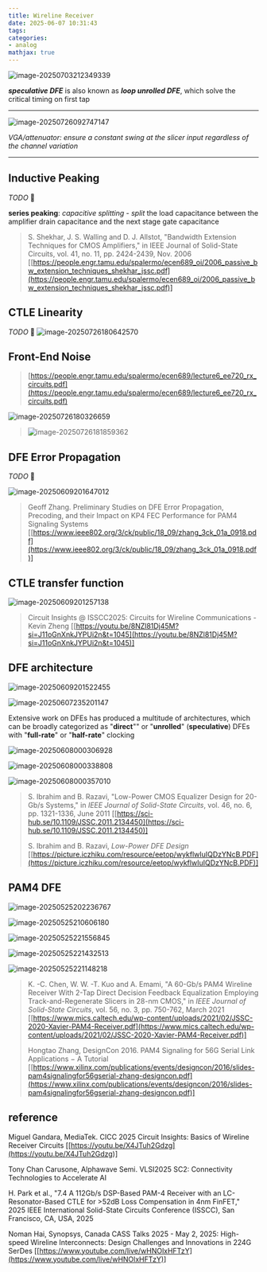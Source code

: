 ```yaml
---
title: Wireline Receiver
date: 2025-06-07 10:31:43
tags:
categories:
- analog
mathjax: true
---
```




![image-20250703212349339](rx/image-20250703212349339.png)

***speculative DFE*** is also known as ***loop unrolled DFE***, which solve the critical timing on first tap

---

![image-20250726092747147](rx/image-20250726092747147.png)

*VGA/attenuator: ensure a constant swing at the slicer input regardless of the channel variation*

---






## Inductive Peaking
*TODO* &#128197;

**series peaking**: *capacitive splitting* - *split* the load capacitance between the amplifier drain capacitance and the next stage gate capacitance


> S. Shekhar, J. S. Walling and D. J. Allstot, "Bandwidth Extension Techniques for CMOS Amplifiers," in IEEE Journal of Solid-State Circuits, vol. 41, no. 11, pp. 2424-2439, Nov. 2006 [[https://people.engr.tamu.edu/spalermo/ecen689_oi/2006_passive_bw_extension_techniques_shekhar_jssc.pdf](https://people.engr.tamu.edu/spalermo/ecen689_oi/2006_passive_bw_extension_techniques_shekhar_jssc.pdf)]





## CTLE Linearity

*TODO* &#128197;
![image-20250726180642570](rx/image-20250726180642570.png)





## Front-End Noise

> [https://people.engr.tamu.edu/spalermo/ecen689/lecture6_ee720_rx_circuits.pdf](https://people.engr.tamu.edu/spalermo/ecen689/lecture6_ee720_rx_circuits.pdf)

![image-20250726180326659](rx/image-20250726180326659.png)

> ![image-20250726181859362](rx/image-20250726181859362.png)





## DFE Error Propagation

*TODO* &#128197;

![image-20250609201647012](rx/image-20250609201647012.png)





> Geoff Zhang. Preliminary Studies on DFE Error Propagation, Precoding, and their Impact on KP4 FEC Performance for PAM4 Signaling Systems [[https://www.ieee802.org/3/ck/public/18_09/zhang_3ck_01a_0918.pdf](https://www.ieee802.org/3/ck/public/18_09/zhang_3ck_01a_0918.pdf)]



## CTLE transfer function

![image-20250609201257138](rx/image-20250609201257138.png)

> Circuit Insights @ ISSCC2025: Circuits for Wireline Communications - Kevin Zheng [[https://youtu.be/8NZl81Dj45M?si=J11oGnXnkJYPUi2n&t=1045](https://youtu.be/8NZl81Dj45M?si=J11oGnXnkJYPUi2n&t=1045)]




## DFE architecture

![image-20250609201522455](rx/image-20250609201522455.png)

![image-20250607235201147](rx/image-20250607235201147.png)

Extensive work on DFEs has produced a multitude of architectures, which can be broadly categorized as "**direct**"" or "**unrolled**" (**speculative**) DFEs with "**full-rate**" or "**half-rate**" clocking



![image-20250608000306928](rx/image-20250608000306928.png)

![image-20250608000338808](rx/image-20250608000338808.png)

![image-20250608000357010](rx/image-20250608000357010.png)





> S. Ibrahim and B. Razavi, "Low-Power CMOS Equalizer Design for 20-Gb/s Systems," in *IEEE Journal of Solid-State Circuits*, vol. 46, no. 6, pp. 1321-1336, June 2011 [[https://sci-hub.se/10.1109/JSSC.2011.2134450](https://sci-hub.se/10.1109/JSSC.2011.2134450)]
>
> S. Ibrahim and B. Razavi, *Low-Power DFE Design* [[https://picture.iczhiku.com/resource/eetop/wykflwIuIQDzYNcB.PDF](https://picture.iczhiku.com/resource/eetop/wykflwIuIQDzYNcB.PDF)]





## PAM4 DFE

![image-20250525202236767](rx/image-20250525202236767.png)

![image-20250525210606180](rx/image-20250525210606180.png)



![image-20250525221556845](rx/image-20250525221556845.png)



![image-20250525221432513](rx/image-20250525221432513.png)

![image-20250525221148218](rx/image-20250525221148218.png)



> K. -C. Chen, W. W. -T. Kuo and A. Emami, "A 60-Gb/s PAM4 Wireline Receiver With 2-Tap Direct Decision Feedback Equalization Employing Track-and-Regenerate Slicers in 28-nm CMOS," in *IEEE Journal of Solid-State Circuits*, vol. 56, no. 3, pp. 750-762, March 2021 [[https://www.mics.caltech.edu/wp-content/uploads/2021/02/JSSC-2020-Xavier-PAM4-Receiver.pdf](https://www.mics.caltech.edu/wp-content/uploads/2021/02/JSSC-2020-Xavier-PAM4-Receiver.pdf)]
>
> Hongtao Zhang, DesignCon 2016. PAM4 Signaling for 56G Serial Link Applications − A Tutorial [[https://www.xilinx.com/publications/events/designcon/2016/slides-pam4signalingfor56gserial-zhang-designcon.pdf](https://www.xilinx.com/publications/events/designcon/2016/slides-pam4signalingfor56gserial-zhang-designcon.pdf)]



## reference

Miguel Gandara, MediaTek. CICC 2025 Circuit Insights: Basics of Wireline Receiver Circuits [[https://youtu.be/X4JTuh2Gdzg](https://youtu.be/X4JTuh2Gdzg)]

Tony Chan Carusone, Alphawave Semi. VLSI2025 SC2: Connectivity Technologies to Accelerate AI

H. Park et al., "7.4 A 112Gb/s DSP-Based PAM-4 Receiver with an LC-Resonator-Based CTLE for >52dB Loss Compensation in 4nm FinFET," 2025 IEEE International Solid-State Circuits Conference (ISSCC), San Francisco, CA, USA, 2025

Noman Hai, Synopsys, Canada CASS Talks 2025 - May 2, 2025: High-speed Wireline Interconnects: Design Challenges and Innovations in 224G SerDes [[https://www.youtube.com/live/wHNOlxHFTzY](https://www.youtube.com/live/wHNOlxHFTzY)]

